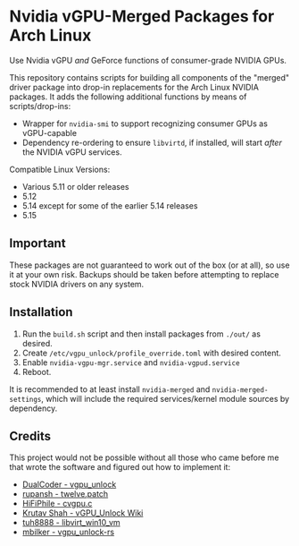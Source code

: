 # Nvidia vGPU-Merged Packages for Arch Linux
Use Nvidia vGPU _and_ GeForce functions of consumer-grade NVIDIA GPUs.

This repository contains scripts for building all components of the "merged" driver package into drop-in replacements for the Arch Linux NVIDIA packages. It adds the following additional functions by means of scripts/drop-ins:
 - Wrapper for `nvidia-smi` to support recognizing consumer GPUs as vGPU-capable
 - Dependency re-ordering to ensure `libvirtd`, if installed, will start _after_ the NVIDIA vGPU services.

Compatible Linux Versions:
- Various 5.11 or older releases
- 5.12
- 5.14 except for some of the earlier 5.14 releases
- 5.15

## Important
These packages are not guaranteed to work out of the box (or at all), so use it at your own risk. Backups should be taken before attempting to replace stock NVIDIA drivers on any system.

## Installation
1. Run the `build.sh` script and then install packages from `./out/` as desired.
2. Create `/etc/vgpu_unlock/profile_override.toml` with desired content.
3. Enable `nvidia-vgpu-mgr.service` and `nvidia-vgpud.service`
4. Reboot.

It is recommended to at least install `nvidia-merged` and `nvidia-merged-settings`, which will include the required services/kernel module sources by dependency.

## Credits
This project would not be possible without all those who came before me that wrote the software and figured out how to implement it:
 - [DualCoder - vgpu_unlock](https://github.com/DualCoder/vgpu_unlock)
 - [rupansh - twelve.patch](https://github.com/rupansh/vgpu_unlock_5.12)
 - [HiFiPhile - cvgpu.c](https://gist.github.com/HiFiPhile/b3267ce1e93f15642ce3943db6e60776/)
 - [Krutav Shah - vGPU_Unlock Wiki](https://docs.google.com/document/d/1pzrWJ9h-zANCtyqRgS7Vzla0Y8Ea2-5z2HEi4X75d2Q)
 - [tuh8888 - libvirt_win10_vm](https://github.com/tuh8888/libvirt_win10_vm)
 - [mbilker - vgpu_unlock-rs](https://github.com/mbilker/vgpu_unlock-rs)
